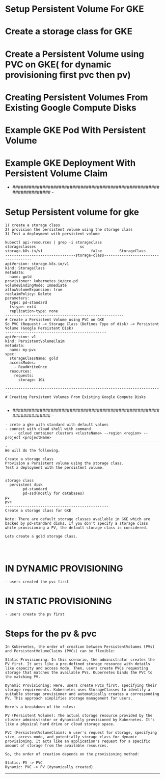 # Setup Persistent Volume For GKE
# Create a storage class for GKE
# Create a Persistent Volume using PVC on GKE( for dynamic provisioning first pvc then pv)
# Creating Persistent Volumes From Existing Google Compute Disks
# Example GKE Pod With Persistent Volume
# Example GKE Deployment With Persistent Volume Claim
- #################################################################### -
# Setup Persistent volume for gke
```
1) create a storage class
2) provision the persistent volume using the storage class
3) Test a deployment with persistent volume

kubectl api-resources | grep -i storageclass
storageclasses                    sc                  storage.k8s.io/v1                      false        StorageClass
--------------------------------storage-class-------------------------------------
apiVersion: storage.k8s.io/v1
kind: StorageClass
metadata:
  name: gold
provisioner: kubernetes.io/gce-pd
volumeBindingMode: Immediate
allowVolumeExpansion: true
reclaimPolicy: Delete
parameters:
  type: pd-standard
  fstype: ext4
  replication-type: none
------------------------------------------------------
# Create a Persistent Volume using PVC on GKE
So PVC (Request) –> Storage Class (Defines Type of disk) –> Persistent Volume (Google Persistent Disk)
----------------------------------------------
apiVersion: v1
kind: PersistentVolumeClaim
metadata:
  name: my-pvc
spec:
  storageClassName: gold
  accessModes:
    - ReadWriteOnce
  resources:
    requests:
      storage: 1Gi

------------------------------------------------------------------------
# Creating Persistent Volumes From Existing Google Compute Disks


```
- #################################################################### -
```
- crete a gke with standard with default values
- connect with cloud shell with command 
    - gcloud container clusters <clusteName> --region <region> --project <projectName>
-----------------------------------------------------------------------
We will do the following.

Create a storage class
Provision a Persistent volume using the storage class.
Test a deployment with the persistent volume.


storage class
  persistent disk
        pd-standard
        pd-ssd(mostly for databases)
pv
pvc
-----------------------------------------------
Create a storage class for GKE

Note: There are default storage classes available in GKE which are backed by pd-standard disks. If you don’t specify a storage class while provisioning a PV, the default storage class is considered.

Lets create a gold storage class.




```

# IN DYNAMIC PROVISIONING
```
- users created the pvc first
```

# IN STATIC PROVISIONING
```
- users create the pv first
```
# Steps for the pv & pvc
```
In Kubernetes, the order of creation between PersistentVolumes (PVs) and PersistentVolumeClaims (PVCs) can be flexible:

Static Provisioning: In this scenario, the administrator creates the PV first. It acts like a pre-defined storage resource with details like capacity and access mode. Then, users create PVCs requesting storage that matches the available PVs. Kubernetes binds the PVC to the matching PV.

Dynamic Provisioning: Here, users create PVCs first, specifying their storage requirements. Kubernetes uses StorageClasses to identify a suitable storage provisioner and automatically creates a corresponding PV. This approach simplifies storage management for users.

Here's a breakdown of the roles:

PV (Persistent Volume): The actual storage resource provided by the cluster administrator or dynamically provisioned by Kubernetes. It's like a physical hard drive or cloud storage space.

PVC (PersistentVolumeClaim): A user's request for storage, specifying size, access mode, and potentially storage class for dynamic provisioning. It acts like an application's request for a specific amount of storage from the available resources.

So, the order of creation depends on the provisioning method:

Static: PV -> PVC
Dynamic: PVC -> PV (dynamically created)
```

--------------------------------------------------------------
